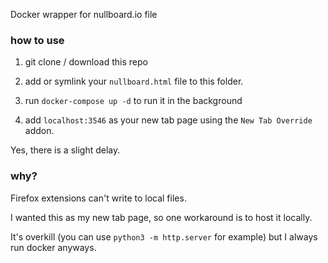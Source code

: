 Docker wrapper for nullboard.io file

### how to use

1. git clone / download this repo

2. add or symlink your `nullboard.html` file to this folder.

3. run `docker-compose up -d` to run it in the background

4. add `localhost:3546` as your new tab page using the `New Tab Override` addon.

Yes, there is a slight delay.

### why?

Firefox extensions can't write to local files.

I wanted this as my new tab page, so one workaround is to host it locally.

It's overkill (you can use `python3 -m http.server` for example) but I always run docker anyways.
